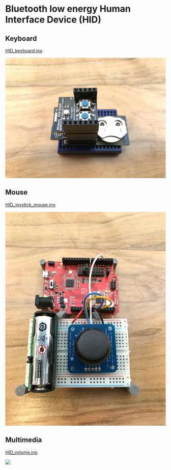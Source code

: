 # Bluetooth low energy Human Interface Device (HID)

## Keyboard

[HID_keyboard.ino](HID_keyboard/HID_keyboard.ino)

![](HID_keyboard/keyboard.jpg)

## Mouse

[HID_joystick_mouse.ino](HID_joystick_mouse/HID_joystick_mouse.ino)

![](HID_joystick_mouse/mouse.jpg)

## Multimedia

[HID_volume.ino](HID_volume/HID_volume.ino)

![](HID_volume/volume.ino)
